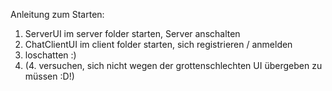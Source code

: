 Anleitung zum Starten:

1. ServerUI im server folder starten, Server anschalten
2. ChatClientUI im client folder starten, sich registrieren / anmelden
3. loschatten :)
4. (4. versuchen, sich nicht wegen der grottenschlechten UI übergeben zu müssen :D!)
